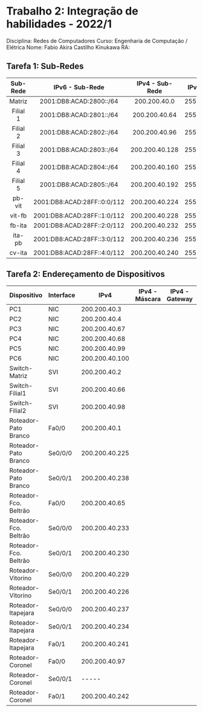 # Trabalho 2: Integração de habilidades - 2022/1
Disciplina: Redes de Computadores
Curso: Engenharia de Computação / Elétrica
Nome: Fabio Akira Castilho Kinukawa                          RA:


## Tarefa 1:  Sub-Redes

| Sub- Rede |             IPv6 - Sub-Rede            |  IPv4 - Sub-Rede  |  IPv4 - Máscara   | IPv4 - Broadcast  |    
|:---------:|:--------------------------------------:|:-----------------:|:-----------------:|:-----------------:|
| Matriz    | 2001:DB8:ACAD:2800::/64 | 200.200.40.0   | 255.255.255.192 | 200.200.40.63  |
| Filial 1  | 2001:DB8:ACAD:2801::/64 | 200.200.40.64  | 255.255.255.224 | 200.200.40.95  |
| Filial 2  | 2001:DB8:ACAD:2802::/64 | 200.200.40.96  | 255.255.255.224 | 200.200.40.127 |
| Filial 3  | 2001:DB8:ACAD:2803::/64 | 200.200.40.128 | 255.255.255.224 | 200.200.40.159 |
| Filial 4  | 2001:DB8:ACAD:2804::/64 | 200.200.40.160 | 255.255.255.224 | 200.200.40.192 |
| Filial 5  | 2001:DB8:ACAD:2805::/64 | 200.200.40.192 | 255.255.255.224 | 200.200.40.223 |
| pb-vit    | 2001:DB8:ACAD:28FF::0:0/112 | 200.200.40.224 | 255.255.255.252 | 200.200.40.227 |
| vit-fb    | 2001:DB8:ACAD:28FF::1:0/112 | 200.200.40.228 | 255.255.255.252 | 200.200.40.231 |
| fb-ita    | 2001:DB8:ACAD:28FF::2:0/112 | 200.200.40.232 | 255.255.255.252 | 200.200.40.235 |
| ita-pb    | 2001:DB8:ACAD:28FF::3:0/112 | 200.200.40.236 | 255.255.255.252 | 200.200.40.239 |
| cv-ita    | 2001:DB8:ACAD:28FF::4:0/112  | 200.200.40.240 | 255.255.255.252 | 200.200.40.243 |


## Tarefa 2: Endereçamento de Dispositivos
| Dispositivo           | Interface | IPv4 | IPv4 - Máscara | IPv4 - Gateway | IPv6/Prefixo | IPv6 - Gateway |
|-----------------------|-----------|------|----------------|----------------|--------------|----------------|
| PC1                   | NIC       |200.200.40.3|                |                |              |                |
| PC2                   | NIC       |200.200.40.4|                |                |              |                |
| PC3                   | NIC       |200.200.40.67|                |                |              |                |
| PC4                   | NIC       |200.200.40.68|                |                |              |                |
| PC5                   | NIC       |200.200.40.99|                |                |              |                |
| PC6                   | NIC       |200.200.40.100|                |                |              |                |
| Switch-Matriz         | SVI       |200.200.40.2|                |                |              |                |
| Switch-Filial1        | SVI       |200.200.40.66|                |                |              |                |
| Switch-Filial2        | SVI       |200.200.40.98|                |                |              |                |
| Roteador-Pato Branco  | Fa0/0     |200.200.40.1|                |                |              |                |
| Roteador-Pato Branco  | Se0/0/0   |200.200.40.225|                |                |              |                |
| Roteador-Pato Branco  | Se0/0/1   |200.200.40.238|                |                |              |                |
| Roteador-Fco. Beltrão | Fa0/0     |200.200.40.65|                |                |              |                |
| Roteador-Fco. Beltrão | Se0/0/0   |200.200.40.233|                |                |              |                |
| Roteador-Fco. Beltrão | Se0/0/1   |200.200.40.230|                |                |              |                |
| Roteador-Vitorino     | Se0/0/0   |200.200.40.229|                |                |              |                |
| Roteador-Vitorino     | Se0/0/1   |200.200.40.226|                |                |              |                |
| Roteador-Itapejara    | Se0/0/0   |200.200.40.237|                |                |              |                |
| Roteador-Itapejara    | Se0/0/1   |200.200.40.234|                |                |              |                |
| Roteador-Itapejara    | Fa0/1     |200.200.40.241|                |                |              |                |
| Roteador-Coronel      | Fa0/0     |200.200.40.97|                |                |              |                |
| Roteador-Coronel      | Se0/0/1   |-----|                |                |              |                |
| Roteador-Coronel      | Fa0/1     |200.200.40.242|                |                |              |                |
